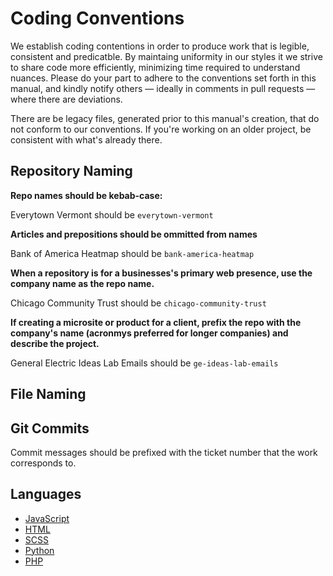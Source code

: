 # Coding Conventions

We establish coding contentions in order to produce work that is legible, consistent and predicatble. By maintaing uniformity in our styles it we strive to share code more efficiently, minimizing time required to understand nuances. Please do your part to adhere to the conventions set forth in this manual, and kindly notify others — ideally in comments in pull requests — where there are deviations. 

There are be legacy files, generated prior to this manual's creation, that do not conform to our conventions. If you're working on an older project, be consistent with what's already there. 


## Repository Naming
__Repo names should be kebab-case:__

Everytown Vermont should be `everytown-vermont`


__Articles and prepositions should be ommitted from names__

Bank of America Heatmap should be `bank-america-heatmap`


__When a repository is for a businesses's primary web presence, use the company name as the repo name.__

Chicago Community Trust should be `chicago-community-trust`

__If creating a microsite or product for a client, prefix the repo with the company's name (acronmys preferred for longer companies) and describe the project.__

General Electric Ideas Lab Emails should be `ge-ideas-lab-emails`


## File Naming

## Git Commits

Commit messages should be prefixed with the ticket number that the work corresponds to. 

## Languages
- [JavaScript](/style/javascript.md)
- [HTML](/style/html.md)
- [SCSS](/style/scss.md)
- [Python](/style/python.md)
- [PHP](/style/php.md)
